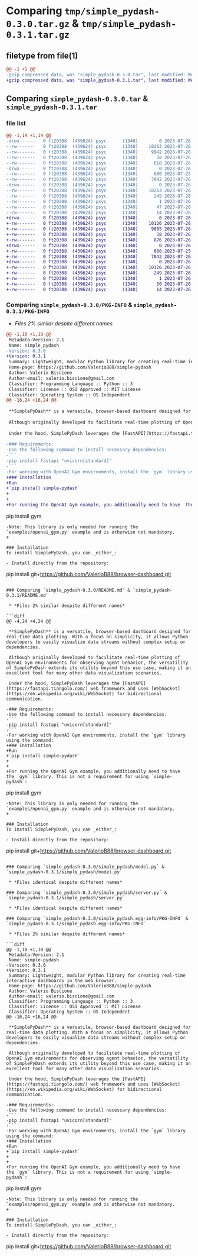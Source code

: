 # Comparing `tmp/simple_pydash-0.3.0.tar.gz` & `tmp/simple_pydash-0.3.1.tar.gz`

## filetype from file(1)

```diff
@@ -1 +1 @@
-gzip compressed data, was "simple_pydash-0.3.0.tar", last modified: Wed Jul 26 11:18:45 2023, max compression
+gzip compressed data, was "simple_pydash-0.3.1.tar", last modified: Wed Jul 26 11:29:02 2023, max compression
```

## Comparing `simple_pydash-0.3.0.tar` & `simple_pydash-0.3.1.tar`

### file list

```diff
@@ -1,14 +1,14 @@
-drwx------   0 ft20308  (439624) psyc      (1340)        0 2023-07-26 11:18:45.176048 simple_pydash-0.3.0/
--rw-------   0 ft20308  (439624) psyc      (1340)    10263 2023-07-26 11:18:45.176048 simple_pydash-0.3.0/PKG-INFO
--rw-------   0 ft20308  (439624) psyc      (1340)     9942 2023-07-26 11:09:05.000000 simple_pydash-0.3.0/README.md
--rw-------   0 ft20308  (439624) psyc      (1340)       38 2023-07-26 11:18:45.176048 simple_pydash-0.3.0/setup.cfg
--rw-------   0 ft20308  (439624) psyc      (1340)      818 2023-07-26 11:17:39.000000 simple_pydash-0.3.0/setup.py
-drwx------   0 ft20308  (439624) psyc      (1340)        0 2023-07-26 11:18:45.176048 simple_pydash-0.3.0/simple_pydash/
--rw-------   0 ft20308  (439624) psyc      (1340)      680 2023-07-25 14:04:10.000000 simple_pydash-0.3.0/simple_pydash/model.py
--rw-------   0 ft20308  (439624) psyc      (1340)     7042 2023-07-26 09:04:42.000000 simple_pydash-0.3.0/simple_pydash/server.py
-drwx------   0 ft20308  (439624) psyc      (1340)        0 2023-07-26 11:18:45.176048 simple_pydash-0.3.0/simple_pydash.egg-info/
--rw-------   0 ft20308  (439624) psyc      (1340)    10263 2023-07-26 11:18:44.000000 simple_pydash-0.3.0/simple_pydash.egg-info/PKG-INFO
--rw-------   0 ft20308  (439624) psyc      (1340)      249 2023-07-26 11:18:45.000000 simple_pydash-0.3.0/simple_pydash.egg-info/SOURCES.txt
--rw-------   0 ft20308  (439624) psyc      (1340)        1 2023-07-26 11:18:44.000000 simple_pydash-0.3.0/simple_pydash.egg-info/dependency_links.txt
--rw-------   0 ft20308  (439624) psyc      (1340)       47 2023-07-26 11:18:44.000000 simple_pydash-0.3.0/simple_pydash.egg-info/requires.txt
--rw-------   0 ft20308  (439624) psyc      (1340)       14 2023-07-26 11:18:44.000000 simple_pydash-0.3.0/simple_pydash.egg-info/top_level.txt
+drwx------   0 ft20308  (439624) psyc      (1340)        0 2023-07-26 11:29:02.000506 simple_pydash-0.3.1/
+-rw-------   0 ft20308  (439624) psyc      (1340)    10126 2023-07-26 11:29:02.000506 simple_pydash-0.3.1/PKG-INFO
+-rw-------   0 ft20308  (439624) psyc      (1340)     9805 2023-07-26 11:24:49.000000 simple_pydash-0.3.1/README.md
+-rw-------   0 ft20308  (439624) psyc      (1340)       38 2023-07-26 11:29:02.000506 simple_pydash-0.3.1/setup.cfg
+-rw-------   0 ft20308  (439624) psyc      (1340)      876 2023-07-26 11:22:19.000000 simple_pydash-0.3.1/setup.py
+drwx------   0 ft20308  (439624) psyc      (1340)        0 2023-07-26 11:29:02.000506 simple_pydash-0.3.1/simple_pydash/
+-rw-------   0 ft20308  (439624) psyc      (1340)      680 2023-07-25 14:04:10.000000 simple_pydash-0.3.1/simple_pydash/model.py
+-rw-------   0 ft20308  (439624) psyc      (1340)     7042 2023-07-26 09:04:42.000000 simple_pydash-0.3.1/simple_pydash/server.py
+drwx------   0 ft20308  (439624) psyc      (1340)        0 2023-07-26 11:29:02.000506 simple_pydash-0.3.1/simple_pydash.egg-info/
+-rw-------   0 ft20308  (439624) psyc      (1340)    10126 2023-07-26 11:29:01.000000 simple_pydash-0.3.1/simple_pydash.egg-info/PKG-INFO
+-rw-------   0 ft20308  (439624) psyc      (1340)      249 2023-07-26 11:29:01.000000 simple_pydash-0.3.1/simple_pydash.egg-info/SOURCES.txt
+-rw-------   0 ft20308  (439624) psyc      (1340)        1 2023-07-26 11:29:01.000000 simple_pydash-0.3.1/simple_pydash.egg-info/dependency_links.txt
+-rw-------   0 ft20308  (439624) psyc      (1340)       50 2023-07-26 11:29:01.000000 simple_pydash-0.3.1/simple_pydash.egg-info/requires.txt
+-rw-------   0 ft20308  (439624) psyc      (1340)       14 2023-07-26 11:29:01.000000 simple_pydash-0.3.1/simple_pydash.egg-info/top_level.txt
```

### Comparing `simple_pydash-0.3.0/PKG-INFO` & `simple_pydash-0.3.1/PKG-INFO`

 * *Files 2% similar despite different names*

```diff
@@ -1,10 +1,10 @@
 Metadata-Version: 2.1
 Name: simple_pydash
-Version: 0.3.0
+Version: 0.3.1
 Summary: Lightweight, modular Python library for creating real-time interactive dashboards in the web browser.
 Home-page: https://github.com/ValerioB88/simple-pydash
 Author: Valerio Biscione
 Author-email: valerio.biscione@gmail.com
 Classifier: Programming Language :: Python :: 3
 Classifier: License :: OSI Approved :: MIT License
 Classifier: Operating System :: OS Independent
@@ -16,24 +16,24 @@
 
 **SimplePyDash** is a versatile, browser-based dashboard designed for real-time data plotting. With a focus on simplicity, it allows Python developers to easily visualize data streams without complex setup or dependencies.
 
 Although originally developed to facilitate real-time plotting of OpenAI Gym environments for observing agent behavior, the versatility of SimplePyDash extends its utility beyond this use case, making it an excellent tool for many other data visualization scenarios.
 
 Under the hood, SimplePyDash leverages the [FastAPI](https://fastapi.tiangolo.com/) web framework and uses [WebSocket](https://en.wikipedia.org/wiki/WebSocket) for bidirectional communication.
 
-### Requirements:
-Use the following command to install necessary dependencies:
-```
-pip install fastapi "uvicorn[standard]"
-```
-For working with OpenAI Gym environments, install the `gym` library using the command:
+### Installation
+Run 
+`pip install simple-pydash`
+
+
+For running the OpenAI Gym example, you additionally need to have  the `gym` library. This is not a requirement for using `simple-pydash`:
 ```
 pip install gym
 ```
-Note: This library is only needed for running the `examples/openai_gym.py` example and is otherwise not mandatory.
+
 
 ### Installation
 To install SimplePyDash, you can _either_:
 
 - Install directly from the repository:
 ```
 pip install git+https://github.com/ValerioB88/browser-dashboard.git
```

### Comparing `simple_pydash-0.3.0/README.md` & `simple_pydash-0.3.1/README.md`

 * *Files 2% similar despite different names*

```diff
@@ -4,24 +4,24 @@
 
 **SimplePyDash** is a versatile, browser-based dashboard designed for real-time data plotting. With a focus on simplicity, it allows Python developers to easily visualize data streams without complex setup or dependencies.
 
 Although originally developed to facilitate real-time plotting of OpenAI Gym environments for observing agent behavior, the versatility of SimplePyDash extends its utility beyond this use case, making it an excellent tool for many other data visualization scenarios.
 
 Under the hood, SimplePyDash leverages the [FastAPI](https://fastapi.tiangolo.com/) web framework and uses [WebSocket](https://en.wikipedia.org/wiki/WebSocket) for bidirectional communication.
 
-### Requirements:
-Use the following command to install necessary dependencies:
-```
-pip install fastapi "uvicorn[standard]"
-```
-For working with OpenAI Gym environments, install the `gym` library using the command:
+### Installation
+Run 
+`pip install simple-pydash`
+
+
+For running the OpenAI Gym example, you additionally need to have  the `gym` library. This is not a requirement for using `simple-pydash`:
 ```
 pip install gym
 ```
-Note: This library is only needed for running the `examples/openai_gym.py` example and is otherwise not mandatory.
+
 
 ### Installation
 To install SimplePyDash, you can _either_:
 
 - Install directly from the repository:
 ```
 pip install git+https://github.com/ValerioB88/browser-dashboard.git
```

### Comparing `simple_pydash-0.3.0/simple_pydash/model.py` & `simple_pydash-0.3.1/simple_pydash/model.py`

 * *Files identical despite different names*

### Comparing `simple_pydash-0.3.0/simple_pydash/server.py` & `simple_pydash-0.3.1/simple_pydash/server.py`

 * *Files identical despite different names*

### Comparing `simple_pydash-0.3.0/simple_pydash.egg-info/PKG-INFO` & `simple_pydash-0.3.1/simple_pydash.egg-info/PKG-INFO`

 * *Files 2% similar despite different names*

```diff
@@ -1,10 +1,10 @@
 Metadata-Version: 2.1
 Name: simple-pydash
-Version: 0.3.0
+Version: 0.3.1
 Summary: Lightweight, modular Python library for creating real-time interactive dashboards in the web browser.
 Home-page: https://github.com/ValerioB88/simple-pydash
 Author: Valerio Biscione
 Author-email: valerio.biscione@gmail.com
 Classifier: Programming Language :: Python :: 3
 Classifier: License :: OSI Approved :: MIT License
 Classifier: Operating System :: OS Independent
@@ -16,24 +16,24 @@
 
 **SimplePyDash** is a versatile, browser-based dashboard designed for real-time data plotting. With a focus on simplicity, it allows Python developers to easily visualize data streams without complex setup or dependencies.
 
 Although originally developed to facilitate real-time plotting of OpenAI Gym environments for observing agent behavior, the versatility of SimplePyDash extends its utility beyond this use case, making it an excellent tool for many other data visualization scenarios.
 
 Under the hood, SimplePyDash leverages the [FastAPI](https://fastapi.tiangolo.com/) web framework and uses [WebSocket](https://en.wikipedia.org/wiki/WebSocket) for bidirectional communication.
 
-### Requirements:
-Use the following command to install necessary dependencies:
-```
-pip install fastapi "uvicorn[standard]"
-```
-For working with OpenAI Gym environments, install the `gym` library using the command:
+### Installation
+Run 
+`pip install simple-pydash`
+
+
+For running the OpenAI Gym example, you additionally need to have  the `gym` library. This is not a requirement for using `simple-pydash`:
 ```
 pip install gym
 ```
-Note: This library is only needed for running the `examples/openai_gym.py` example and is otherwise not mandatory.
+
 
 ### Installation
 To install SimplePyDash, you can _either_:
 
 - Install directly from the repository:
 ```
 pip install git+https://github.com/ValerioB88/browser-dashboard.git
```


